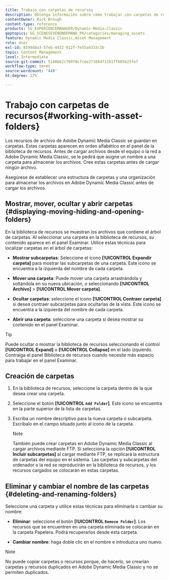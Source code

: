 ```yaml
---
title: Trabajo con carpetas de recursos
description: Obtenga información sobre cómo trabajar con carpetas de recursos en Adobe Dynamic Media Classic.
contentOwner: Rick Brough
content-type: reference
products: SG_EXPERIENCEMANAGER/Dynamic-Media-Classic
geptopics: SG_SCENESEVENONDEMAND_PK/categories/managing_assets
feature: Dynamic Media Classic,Asset Management
role: User
exl-id: 8599d4a3-57eb-4432-812f-7e55a4315c1b
topic: Content Management
level: Intermediate
source-git-commit: 5140b62c76970cfcee271664f11b1ff605625fe7
workflow-type: tm+mt
source-wordcount: '449'
ht-degree: 27%

---
```


# Trabajo con carpetas de recursos{#working-with-asset-folders}

Los recursos de archivo de Adobe Dynamic Media Classic se guardan en carpetas. Estas carpetas aparecen en orden alfabético en el panel de la biblioteca de recursos. Antes de cargar archivos desde el equipo o la red a Adobe Dynamic Media Classic, se le pedirá que asigne un nombre a una carpeta para almacenar los archivos. Cree estas carpetas antes de cargar ningún archivo.

Asegúrese de establecer una estructura de carpetas y una organización para almacenar los archivos en Adobe Dynamic Media Classic antes de cargar los archivos.

## Mostrar, mover, ocultar y abrir carpetas {#displaying-moving-hiding-and-opening-folders}

En la biblioteca de recursos se muestran los archivos que contiene el árbol de carpetas. Al seleccionar una carpeta en la biblioteca de recursos, su contenido aparece en el panel Examinar. Utilice estas técnicas para localizar carpetas en el árbol de carpetas:

* **Mostrar subcarpetas**: Seleccione el icono **[!UICONTROL Expandir carpeta]** para mostrar las subcarpetas de una carpeta. Este icono se encuentra a la izquierda del nombre de cada carpeta.

* **Mover una carpeta**: Puede mover una carpeta arrastrándola y soltándola en su nueva ubicación, o seleccionando **[!UICONTROL Archivo]** > **[!UICONTROL Mover carpeta]**.

* **Ocultar carpetas**: seleccione el icono **[!UICONTROL Contraer carpeta]** si desea contraer subcarpetas para ocultarlas de la vista. Este icono se encuentra a la izquierda del nombre de cada carpeta.

* **Abrir una carpeta**: seleccione una carpeta si desea mostrar su contenido en el panel Examinar.

>[!TIP]
>
>Puede ocultar o mostrar la biblioteca de recursos seleccionando el control **[!UICONTROL Expand]** o **[!UICONTROL Collapse]** en el lado izquierdo. Contraiga el panel Biblioteca de recursos cuando necesite más espacio para trabajar en el panel Examinar.

## Creación de carpetas

1. En la biblioteca de recursos, seleccione la carpeta dentro de la que desea crear una carpeta.
1. Seleccione el botón **[!UICONTROL `Add Folder`]**. Este icono se encuentra en la parte superior de la lista de carpetas.
1. Escriba un nombre descriptivo para la nueva carpeta o subcarpeta. Escríbalo en el campo situado junto al icono de la carpeta.

   >[!NOTE]
   >
   >También puede crear carpetas en Adobe Dynamic Media Classic al cargar archivos mediante FTP. Si selecciona la opción **[!UICONTROL Incluir subcarpetas]** al cargar mediante FTP, se replicará la estructura de carpetas del equipo en el sistema. Las carpetas y subcarpetas del ordenador o la red se reproducirán en la biblioteca de recursos, y los recursos cargados se colocarán en estas carpetas.

## Eliminar y cambiar el nombre de las carpetas {#deleting-and-renaming-folders}

Seleccione una carpeta y utilice estas técnicas para eliminarla o cambiar su nombre:

* **Eliminar**: seleccione el botón **[!UICONTROL `Remove Folder`]**. Los recursos que se encuentren en una carpeta eliminada se colocarán en la carpeta Papelera. Podrá recuperarlos desde esta carpeta.

* **Cambiar nombre**: haga doble clic en el nombre e introduzca uno nuevo.

>[!NOTE]
>
>No puede copiar carpetas o recursos porque, de hacerlo, se crearían carpetas y recursos duplicados en Adobe Dynamic Media Classic y no se permiten duplicados.
